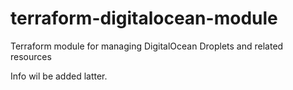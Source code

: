# terraform-digitalocean-module

Terraform module for managing DigitalOcean Droplets and related resources

Info wil be added latter.
